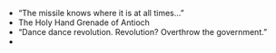- “The missile knows where it is at all times…”
- The Holy Hand Grenade of Antioch
- “Dance dance revolution. Revolution? Overthrow the government.”
-

